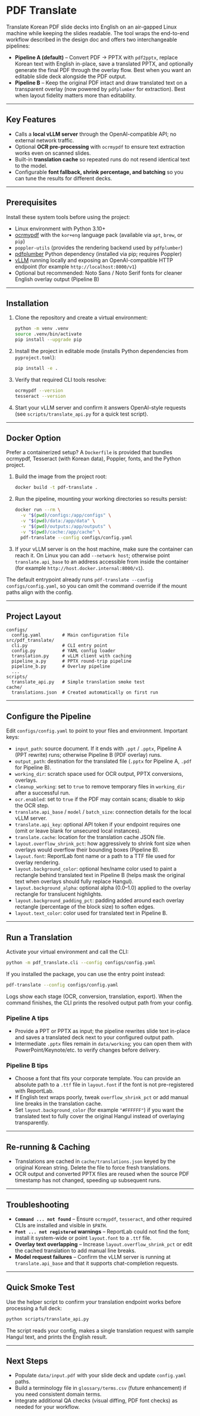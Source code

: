 # PDF Translate

Translate Korean PDF slide decks into English on an air-gapped Linux machine while keeping the slides readable. The tool wraps the end-to-end workflow described in the design doc and offers two interchangeable pipelines:

* **Pipeline A (default)** – Convert PDF → PPTX with `pdf2pptx`, replace Korean text with English in-place, save a translated PPTX, and optionally generate the final PDF through the overlay flow. Best when you want an editable slide deck alongside the PDF output.
* **Pipeline B** – Keep the original PDF intact and draw translated text on a transparent overlay (now powered by `pdfplumber` for extraction). Best when layout fidelity matters more than editability.

---

## Key Features
- Calls a **local vLLM server** through the OpenAI-compatible API; no external network traffic.
- Optional **OCR pre-processing** with `ocrmypdf` to ensure text extraction works even on scanned slides.
- Built-in **translation cache** so repeated runs do not resend identical text to the model.
- Configurable **font fallback, shrink percentage, and batching** so you can tune the results for different decks.

---

## Prerequisites
Install these system tools before using the project:

- Linux environment with Python 3.10+
- [ocrmypdf](https://ocrmypdf.readthedocs.io/) with the `kor+eng` language pack (available via `apt`, `brew`, or `pip`)
- `poppler-utils` (provides the rendering backend used by `pdfplumber`)
- [pdfplumber](https://github.com/jsvine/pdfplumber) Python dependency (installed via pip; requires Poppler)
- [vLLM](https://vllm.ai/) running locally and exposing an OpenAI-compatible HTTP endpoint (for example `http://localhost:8000/v1`)
- Optional but recommended: Noto Sans / Noto Serif fonts for cleaner English overlay output (Pipeline B)

---

## Installation
1. Clone the repository and create a virtual environment:
   ```bash
   python -m venv .venv
   source .venv/bin/activate
   pip install --upgrade pip
   ```
2. Install the project in editable mode (installs Python dependencies from `pyproject.toml`):
   ```bash
   pip install -e .
   ```
3. Verify that required CLI tools resolve:
   ```bash
   ocrmypdf --version
   tesseract --version
   ```
4. Start your vLLM server and confirm it answers OpenAI-style requests (see `scripts/translate_api.py` for a quick test script).

---

## Docker Option
Prefer a containerized setup? A `Dockerfile` is provided that bundles ocrmypdf, Tesseract (with Korean data), Poppler, fonts, and the Python project.

1. Build the image from the project root:
   ```bash
   docker build -t pdf-translate .
   ```
2. Run the pipeline, mounting your working directories so results persist:
   ```bash
   docker run --rm \
     -v "$(pwd)/configs:/app/configs" \
     -v "$(pwd)/data:/app/data" \
     -v "$(pwd)/outputs:/app/outputs" \
     -v "$(pwd)/cache:/app/cache" \
     pdf-translate --config configs/config.yaml
   ```
3. If your vLLM server is on the host machine, make sure the container can reach it. On Linux you can add `--network host`; otherwise point `translate.api_base` to an address accessible from inside the container (for example `http://host.docker.internal:8000/v1`).

The default entrypoint already runs `pdf-translate --config configs/config.yaml`, so you can omit the command override if the mount paths align with the config.

---

## Project Layout
```
configs/
  config.yaml        # Main configuration file
src/pdf_translate/
  cli.py             # CLI entry point
  config.py          # YAML config loader
  translation.py     # vLLM client with caching
  pipeline_a.py      # PPTX round-trip pipeline
  pipeline_b.py      # Overlay pipeline
  ...
scripts/
  translate_api.py   # Simple translation smoke test
cache/
  translations.json  # Created automatically on first run
```

---

## Configure the Pipeline
Edit `configs/config.yaml` to point to your files and environment. Important keys:

- `input_path`: source document. If it ends with `.ppt` / `.pptx`, Pipeline A (PPT rewrite) runs; otherwise Pipeline B (PDF overlay) runs.
- `output_path`: destination for the translated file (`.pptx` for Pipeline A, `.pdf` for Pipeline B).
- `working_dir`: scratch space used for OCR output, PPTX conversions, overlays.
- `cleanup_working`: set to `true` to remove temporary files in `working_dir` after a successful run.
- `ocr.enabled`: set to `true` if the PDF may contain scans; disable to skip the OCR step.
- `translate.api_base` / `model` / `batch_size`: connection details for the local vLLM server.
- `translate.api_key`: optional API token if your endpoint requires one (omit or leave blank for unsecured local instances).
- `translate.cache`: location for the translation cache JSON file.
- `layout.overflow_shrink_pct`: how aggressively to shrink font size when overlays would overflow their bounding boxes (Pipeline B).
- `layout.font`: ReportLab font name or a path to a TTF file used for overlay rendering.
- `layout.background_color`: optional hex/name color used to paint a rectangle behind translated text in Pipeline B (helps mask the original text when overlays should fully replace Hangul).
- `layout.background_alpha`: optional alpha (0.0–1.0) applied to the overlay rectangle for translucent highlights.
- `layout.background_padding_pct`: padding added around each overlay rectangle (percentage of the block size) to soften edges.
- `layout.text_color`: color used for translated text in Pipeline B.

---

## Run a Translation
Activate your virtual environment and call the CLI:

```bash
python -m pdf_translate.cli --config configs/config.yaml
```

If you installed the package, you can use the entry point instead:

```bash
pdf-translate --config configs/config.yaml
```

Logs show each stage (OCR, conversion, translation, export). When the command finishes, the CLI prints the resolved output path from your config.

### Pipeline A tips
- Provide a PPT or PPTX as input; the pipeline rewrites slide text in-place and saves a translated deck next to your configured output path.
- Intermediate `.pptx` files remain in `data/working`; you can open them with PowerPoint/Keynote/etc. to verify changes before delivery.

### Pipeline B tips
- Choose a font that fits your corporate template. You can provide an absolute path to a `.ttf` file in `layout.font` if the font is not pre-registered with ReportLab.
- If English text wraps poorly, tweak `overflow_shrink_pct` or add manual line breaks in the translation cache.
- Set `layout.background_color` (for example `"#FFFFFF"`) if you want the translated text to fully cover the original Hangul instead of overlaying transparently.

---

## Re-running & Caching
- Translations are cached in `cache/translations.json` keyed by the original Korean string. Delete the file to force fresh translations.
- OCR output and converted PPTX files are reused when the source PDF timestamp has not changed, speeding up subsequent runs.

---

## Troubleshooting
- **`Command ... not found`** – Ensure `ocrmypdf`, `tesseract`, and other required CLIs are installed and visible in `$PATH`.
- **`Font ... not registered` warnings** – ReportLab could not find the font; install it system-wide or point `layout.font` to a `.ttf` file.
- **Overlay text overlapping** – Increase `layout.overflow_shrink_pct` or edit the cached translation to add manual line breaks.
- **Model request failures** – Confirm the vLLM server is running at `translate.api_base` and that it supports chat-completion requests.

---

## Quick Smoke Test
Use the helper script to confirm your translation endpoint works before processing a full deck:

```bash
python scripts/translate_api.py
```

The script reads your config, makes a single translation request with sample Hangul text, and prints the English result.

---

## Next Steps
- Populate `data/input.pdf` with your slide deck and update `config.yaml` paths.
- Build a terminology file in `glossary/terms.csv` (future enhancement) if you need consistent domain terms.
- Integrate additional QA checks (visual diffing, PDF font checks) as needed for your workflow.
